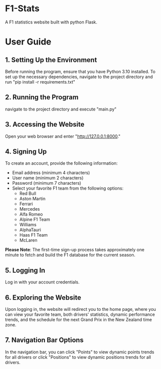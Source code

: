 # F1-Stats
A F1 statistics website built with python Flask. 

# User Guide

## 1. Setting Up the Environment

Before running the program, ensure that you have Python 3.10 installed. To set up the necessary dependencies, navigate to the project directory and run "pip install -r requirements.txt"

## 2. Running the Program

navigate to the project directory and execute "main.py"

## 3. Accessing the Website

Open your web browser and enter "http://127.0.0.1:8000."

## 4. Signing Up

To create an account, provide the following information:

- Email address (minimum 4 characters)
- User name (minimum 2 characters)
- Password (minimum 7 characters)
- Select your favorite F1 team from the following options:
  - Red Bull
  - Aston Martin
  - Ferrari
  - Mercedes
  - Alfa Romeo
  - Alpine F1 Team
  - Williams
  - AlphaTauri
  - Haas F1 Team
  - McLaren

**Please Note**: The first-time sign-up process takes approximately one minute to fetch and build the F1 database for the current season. 

## 5. Logging In

Log in with your account credentials.

## 6. Exploring the Website

Upon logging in, the website will redirect you to the home page, where you can view your favorite team, both drivers' statistics, dynamic performance trends, and the schedule for the next Grand Prix in the New Zealand time zone.

## 7. Navigation Bar Options

In the navigation bar, you can click "Points" to view dynamic points trends for all drivers or click "Positions" to view dynamic positions trends for all drivers.
